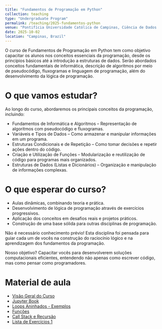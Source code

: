 ```yaml
---
title: "Fundamentos de Programação em Python"
collection: teaching
type: "Undergraduate Program"
permalink: /teaching/2025-fundamentos-python
venue: "Pontifícia Universidade Católica de Campinas, Ciência de Dados e Inteligência Artificial"
date: 2025-10-02
location: "Campinas, Brazil"
---
```


O curso de Fundamentos de Programação em Python tem como objetivo capacitar os alunos nos conceitos essenciais da programação, desde os princípios básicos até a introdução a estruturas de dados. Serão abordados conceitos fundamentais de informática, descrição de algoritmos por meio de pseudocódigo, fluxogramas e linguagem de programação, além do desenvolvimento da lógica de programação. 

# O que vamos estudar?

Ao longo do curso, abordaremos os principais conceitos da programação, incluindo:

- Fundamentos de Informática e Algoritmos – Representação de algoritmos com pseudocódigo e fluxogramas.
- Variáveis e Tipos de Dados – Como armazenar e manipular informações em um programa.
- Estruturas Condicionais e de Repetição – Como tomar decisões e repetir ações dentro do código.
- Criação e Utilização de Funções – Modularização e reutilização de código para programas mais organizados.
- Estruturas de Dados (Listas e Dicionários) – Organização e manipulação de informações complexas.

# O que esperar do curso?

- Aulas dinâmicas, combinando teoria e prática.
- Desenvolvimento de lógica de programação através de exercícios progressivos.
- Aplicação dos conceitos em desafios reais e projetos práticos.
- Construção de uma base sólida para outras disciplinas de programação.

Não é necessário conhecimento prévio! Esta disciplina foi pensada para guiar cada um de vocês na construção do raciocínio lógico e na aprendizagem dos fundamentos da programação.

Nosso objetivo? Capacitar vocês para desenvolverem soluções computacionais eficientes, entendendo não apenas como escrever código, mas como pensar como programadores.


# Material de aula

- [Visão Geral do Curso](https://denmartins.github.io/files/lectures/01-FP-VisaoGeral.pdf)
- [Jupyter Book](https://denmartins.github.io/fundamentos-python-book)
- [Loops Aninhados - Exemplos](https://denmartins.github.io/files/lectures/FP-Exercicios-Loop-Aninhados.pdf)
- [Funções](https://denmartins.github.io/files/lectures/05-FP-Funcoes.pdf)
- [Call Stack e Recursão](https://denmartins.github.io/files/lectures/06-FP-CallStack-Recursao.pdf)
- [Lista de Exercícios 1](https://denmartins.github.io/files/lectures/FP-Lista-1.pdf)
